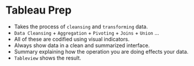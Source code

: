 # Tableau Prep

- Takes the process of `cleansing` and `transforming` data.
- `Data Cleansing` + `Aggregation` + `Pivoting` + `Joins` + `Union` ...
- All of these are codified using visual indicators.
- Always show data in a clean and summarized interface.
- Summary explaining how the operation you are doing effects your data.
- `Tableview` shows the result.

